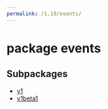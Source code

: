 ```yaml
---
permalink: /1.19/events/
---
```


# package events



## Subpackages

* [v1](events-v1.md)
* [v1beta1](events-v1beta1.md)